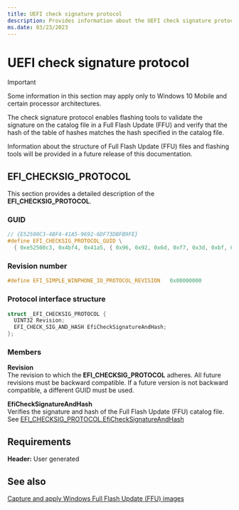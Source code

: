 ```yaml
---
title: UEFI check signature protocol
description: Provides information about the UEFI check signature protocol.
ms.date: 03/23/2023
---
```


# UEFI check signature protocol

> [!IMPORTANT]
> Some information in this section may apply only to Windows 10 Mobile and certain processor architectures.

The check signature protocol enables flashing tools to validate the signature on the catalog file in a Full Flash Update (FFU) and verify that the hash of the table of hashes matches the hash specified in the catalog file.

Information about the structure of Full Flash Update (FFU) files and flashing tools will be provided in a future release of this documentation.

## EFI_CHECKSIG_PROTOCOL

This section provides a detailed description of the **EFI_CHECKSIG_PROTOCOL**.

### GUID

```cpp
// {E52500C3-4BF4-41A5-9692-6DF73DBFB9FE}
#define EFI_CHECKSIG_PROTOCOL_GUID \
  { 0xe52500c3, 0x4bf4, 0x41a5, { 0x96, 0x92, 0x6d, 0xf7, 0x3d, 0xbf, 0xb9, 0xfe } }
```

### Revision number

```cpp
#define EFI_SIMPLE_WINPHONE_IO_PROTOCOL_REVISION   0x00000000
```

### Protocol interface structure

```cpp
struct _EFI_CHECKSIG_PROTOCOL {
  UINT32 Revision;
  EFI_CHECK_SIG_AND_HASH EfiCheckSignatureAndHash;
};
```

### Members

**Revision**  
The revision to which the **EFI_CHECKSIG_PROTOCOL** adheres. All future revisions must be backward compatible. If a future version is not backward compatible, a different GUID must be used.

**EfiCheckSignatureAndHash**  
Verifies the signature and hash of the Full Flash Update (FFU) catalog file. See [EFI_CHECKSIG_PROTOCOL.EfiCheckSignatureAndHash](efi-checksig-protocolefichecksignatureandhash.md)

## Requirements

**Header:** User generated

## See also

[Capture and apply Windows Full Flash Update (FFU) images](/windows-hardware/manufacture/desktop/deploy-windows-using-full-flash-update--ffu)
